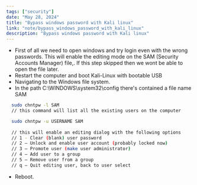 ```yaml
---
tags: ["security"]
date: "May 28, 2024"
title: "Bypass windows password with Kali linux"
link: "note/bypass_windows_password_with_kali_linux"
description: "Bypass windows password with Kali linux"
---
```


- First of all we need to open windows and try login even with the wrong passwords. This will enable the editing mode on the SAM (Security Accounts Manager) file,. If this step skipped then we wont be able to open the file later.
- Restart the computer and boot Kali-Linux with bootable USB
- Navigating to the Windows file system.
- In the path C:\WINDOWS\system32\config there's contained a file name SAM

```bash
  sudo chntpw -l SAM
  // this command will list all the existing users on the computer
```

```bash
  sudo chntpw -u USERNAME SAM
  
  // this will enable an editing dialog with the following options
  // 1 - Clear (blank) user password
  // 2 — Unlock and enable user account (probably locked now)
  // 3 — Promote user (make user administrator)
  // 4 — Add user to a group
  // 5 — Remove user from a group
  // q — Quit editing user, back to user select
```

- Reboot.

